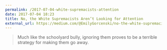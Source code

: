 ```yaml
---
permalink: /2017-07-04-white-supremacists-attention
date: 2017-07-04 18:23
title: No, the White Supremacists Aren’t Looking for Attention
external_url: https://medium.com/@EmilyGorcenski/no-the-white-supremacists-arent-looking-for-attention-81a2cee653fc
---
```


> Much like the schoolyard bully, ignoring them proves to be a terrible strategy for making them go away.
